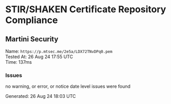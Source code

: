 # STIR/SHAKEN Certificate Repository Compliance

## Martini Security

Name: `https://p.mtsec.me/2e5a/LDX72TNvDPq0.pem`\
Tested At: 26 Aug 24 17:55 UTC\
Time: 137ms

### Issues

no warning, or error, or notice date level issues were found

Generated: 26 Aug 24 18:03 UTC